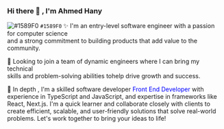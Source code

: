 ### Hi there 👋 , I'm Ahmed Hany
![#1589F0](https://placehold.co/15x15/1589F0/1589F0.png) `#1589F0`
✨ I'm an entry-level software engineer with a passion for computer science <br> 
and a strong commitment to building products that add value to the community.

👀 Looking to join a team of dynamic engineers where I can bring my technical <br> 
skills and problem-solving abilities tohelp drive growth and success.

🚀 In depth , I'm a skilled software developer <span style='color: blue'> Front End Developer </span> with experience in TypeScript and JavaScript, and expertise in frameworks like React, Next.js. I'm a quick learner and collaborate closely with clients to create efficient, scalable, and user-friendly solutions that solve real-world problems. Let's work together to bring your ideas to life!
